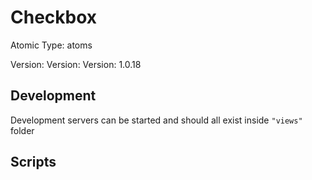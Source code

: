 # Checkbox

Atomic Type: atoms

Version: Version: Version: 1.0.18





## Development

Development servers can be started and should all exist inside `"views"` folder

## Scripts
